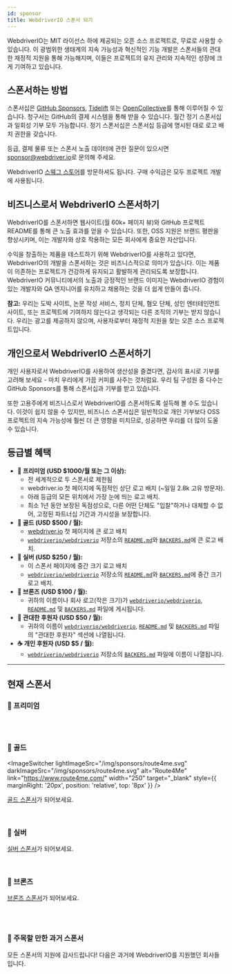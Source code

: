 ```yaml
---
id: sponsor
title: WebdriverIO 스폰서 되기
---
```


WebdriverIO는 MIT 라이선스 하에 제공되는 오픈 소스 프로젝트로, 무료로 사용할 수 있습니다. 이 광범위한 생태계의 지속 가능성과 혁신적인 기능 개발은 스폰서들의 관대한 재정적 지원을 통해 가능해지며, 이들은 프로젝트의 유지 관리와 지속적인 성장에 크게 기여하고 있습니다.

## 스폰서하는 방법​
스폰서십은 [GitHub Sponsors](https://github.com/sponsors/webdriverio), [Tidelift](enterprise) 또는 [OpenCollective](https://opencollective.com/webdriverio)를 통해 이루어질 수 있습니다. 청구서는 GitHub의 결제 시스템을 통해 받을 수 있습니다. 월간 정기 스폰서십과 일회성 기부 모두 가능합니다. 정기 스폰서십은 스폰서십 등급에 명시된 대로 로고 배치 권한을 갖습니다.

등급, 결제 물류 또는 스폰서 노출 데이터에 관한 질문이 있으시면 [sponsor@webdriver.io](mailto:sponsor@webdriver.io)로 문의해 주세요.

WebdriverIO [스웨그 스토어](https://shop.webdriver.io/)를 방문하셔도 됩니다. 구매 수익금은 모두 프로젝트 개발에 사용됩니다.

## 비즈니스로서 WebdriverIO 스폰서하기​
WebdriverIO를 스폰서하면 웹사이트(월 60k+ 페이지 뷰)와 GitHub 프로젝트 README를 통해 큰 노출 효과를 얻을 수 있습니다. 또한, OSS 지원은 브랜드 평판을 향상시키며, 이는 개발자와 상호 작용하는 모든 회사에게 중요한 자산입니다.

수익을 창출하는 제품을 테스트하기 위해 WebdriverIO를 사용하고 있다면, WebdriverIO의 개발을 스폰서하는 것은 비즈니스적으로 의미가 있습니다. 이는 제품이 의존하는 프로젝트가 건강하게 유지되고 활발하게 관리되도록 보장합니다. WebdriverIO 커뮤니티에서의 노출과 긍정적인 브랜드 이미지는 WebdriverIO 경험이 있는 개발자와 QA 엔지니어를 유치하고 채용하는 것을 더 쉽게 만들어 줍니다.

__참고:__ 우리는 도박 사이트, 논문 작성 서비스, 정치 단체, 혐오 단체, 성인 엔터테인먼트 사이트, 또는 프로젝트에 기여하지 않는다고 생각되는 다른 조직의 기부는 받지 않습니다. 우리는 광고를 제공하지 않으며, 사용자로부터 재정적 지원을 찾는 오픈 소스 프로젝트입니다.

## 개인으로서 WebdriverIO 스폰서하기​
개인 사용자로서 WebdriverIO를 사용하여 생산성을 즐겼다면, 감사의 표시로 기부를 고려해 보세요 - 마치 우리에게 가끔 커피를 사주는 것처럼요. 우리 팀 구성원 중 다수는 GitHub Sponsors를 통해 스폰서십과 기부를 받고 있습니다.

또한 고용주에게 비즈니스로서 WebdriverIO를 스폰서하도록 설득해 볼 수도 있습니다. 이것이 쉽지 않을 수 있지만, 비즈니스 스폰서십은 일반적으로 개인 기부보다 OSS 프로젝트의 지속 가능성에 훨씬 더 큰 영향을 미치므로, 성공하면 우리를 더 많이 도울 수 있습니다.

## 등급별 혜택​

- __💎 프리미엄 (USD $1000/월 또는 그 이상):__
  - 전 세계적으로 두 스폰서로 제한됨
  - webdriver.io 첫 페이지에 독점적인 상단 로고 배치 (~일일 2.8k 고유 방문자).
  - 아래 등급의 모든 위치에서 가장 눈에 띄는 로고 배치.
  - 최소 1년 동안 보장된 독점성으로, 다른 어떤 단체도 "입찰"하거나 대체할 수 없어, 고정된 파트너십 기간과 가시성을 보장합니다.
- __🥇 골드 (USD $500 / 월):__
  - [webdriver.io](https://webdriver.io/) 첫 페이지에 큰 로고 배치
  - [`webdriverio/webdriverio`](https://github.com/webdriverio/webdriverio) 저장소의 [`README.md`](https://github.com/webdriverio/webdriverio/blob/main/README.md)와 [`BACKERS.md`](https://github.com/webdriverio/webdriverio/blob/main/BACKERS.md)에 큰 로고 배치.
- __🥈 실버 (USD $250 / 월):__
  - 이 스폰서 페이지에 중간 크기 로고 배치
  - [`webdriverio/webdriverio`](https://github.com/webdriverio/webdriverio) 저장소의 [`README.md`](https://github.com/webdriverio/webdriverio/blob/main/README.md)와 [`BACKERS.md`](https://github.com/webdriverio/webdriverio/blob/main/BACKERS.md)에 중간 크기 로고 배치.
- __🥉 브론즈 (USD $100 / 월):__
  - 귀하의 이름이나 회사 로고(작은 크기)가 [`webdriverio/webdriverio`](https://github.com/webdriverio/webdriverio), [`README.md`](https://github.com/webdriverio/webdriverio/blob/main/README.md) 및 [`BACKERS.md`](https://github.com/webdriverio/webdriverio/blob/main/BACKERS.md) 파일에 게시됩니다.
- __🍺 관대한 후원자 (USD $50 / 월):__
  - 귀하의 이름이 [`webdriverio/webdriverio`](https://github.com/webdriverio/webdriverio), [`README.md`](https://github.com/webdriverio/webdriverio/blob/main/README.md) 및 [`BACKERS.md`](https://github.com/webdriverio/webdriverio/blob/main/BACKERS.md) 파일의 "관대한 후원자" 섹션에 나열됩니다.
- __☕️ 개인 후원자 (USD $5 / 월):__
  - [`webdriverio/webdriverio`](https://github.com/webdriverio/webdriverio) 저장소의 [`BACKERS.md`](https://github.com/webdriverio/webdriverio/blob/main/BACKERS.md) 파일에 이름이 나열됩니다.

---

## 현재 스폰서

### 💎 프리미엄

<ImageSwitcher
    lightImageSrc="/img/sponsors/browserstack_black.svg"
    darkImageSrc="/img/sponsors/browserstack_white.svg"
    alt="BrowserStack"
    target="_blank"
    link="https://www.browserstack.com/automation-webdriverio"
/>

<br />
<br />

### 🥇 골드

<ImageSwitcher
    lightImageSrc="/img/sponsors/route4me.svg"
    darkImageSrc="/img/sponsors/route4me.svg"
    alt="Route4Me"
    link="https://www.route4me.com/"
    width="250"
    target="_blank"
    style={{ marginRight: '20px', position: 'relative', top: '8px' }}
/>

<ImageSwitcher
    lightImageSrc="/img/sponsors/lambdatest_black.svg"
    darkImageSrc="/img/sponsors/lambdatest_white.svg"
    alt="Lambdatest"
    target="_blank"
    link="https://www.lambdatest.com/"
    width="250"
/>

[골드 스폰서](https://opencollective.com/webdriverio/contribute/gold-sponsor-26921/checkout?interval=month&amount=500&contributeAs=me)가 되어보세요.

<br />

### 🥈 실버

<ImageSwitcher
    lightImageSrc="/img/sponsors/testingbot.svg"
    darkImageSrc="/img/sponsors/testingbot.svg"
    alt="TestingBot"
    link="https://testingbot.com/"
    width="150"
    target="_blank"
/>

[실버 스폰서](https://opencollective.com/webdriverio/contribute/silver-sponsor-69223/checkout?interval=month&amount=250&contributeAs=me)가 되어보세요.

<br />

### 🥉 브론즈

<ImageSwitcher
    lightImageSrc="/img/sponsors/eslint_black.svg"
    darkImageSrc="/img/sponsors/eslint_white.svg"
    alt="Eslint"
    target="_blank"
    link="https://eslint.org/"
    width="150"
/>

<ImageSwitcher
    lightImageSrc="/img/sponsors/gridlastic.png"
    darkImageSrc="/img/sponsors/gridlastic.png"
    alt="Gridlastic"
    target="_blank"
    link="https://www.gridlastic.com/webdriverio.html"
    width="150"
/>

[브론즈 스폰서](https://opencollective.com/webdriverio/contribute/bronze-sponsor-69224/checkout?interval=month&amount=100&contributeAs=me)가 되어보세요.

<br />
<br />

### 🙇 주목할 만한 과거 스폰서

모든 스폰서의 지원에 감사드립니다! 다음은 과거에 WebdriverIO를 지원했던 회사들입니다.

<ImageSwitcher
    lightImageSrc="/img/sponsors/saucelabs_black.svg"
    darkImageSrc="/img/sponsors/saucelabs_white.svg"
    alt="Sauce Labs"
    link="https://saucelabs.com/"
    width="150"
    target="_blank"
/>
